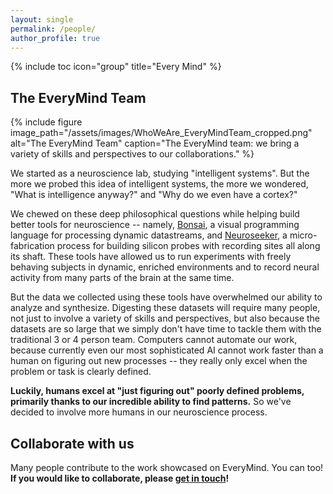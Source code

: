 ```yaml
---
layout: single
permalink: /people/
author_profile: true
---
```

{% include toc icon="group" title="Every Mind" %}

## The EveryMind Team

{% include figure image_path="/assets/images/WhoWeAre_EveryMindTeam_cropped.png" alt="The EveryMind Team" caption="The EveryMind team: we bring a variety of skills and perspectives to our collaborations." %}

We started as a neuroscience lab, studying "intelligent systems". But the more we probed this idea of intelligent systems, the more we wondered, "What is intelligence anyway?" and "Why do we even have a cortex?"

We chewed on these deep philosophical questions while helping build better tools for neuroscience -- namely, [Bonsai](https://bitbucket.org/horizongir/bonsai), a visual programming language for processing dynamic datastreams, and [Neuroseeker](http://neuroseeker.eu/), a micro-fabrication process for building silicon probes with recording sites all along its shaft. These tools have allowed us to run experiments with freely behaving subjects in dynamic, enriched environments and to record neural activity from many parts of the brain at the same time. 

But the data we collected using these tools have overwhelmed our ability to analyze and synthesize. Digesting these datasets will require many people, not just to involve a variety of skills and perspectives, but also because the datasets are so large that we simply don't have time to tackle them with the traditional 3 or 4 person team. Computers cannot automate our work, because currently even our most sophisticated AI cannot work faster than a human on figuring out new processes -- they really only excel when the problem or task is clearly defined. 

**Luckily, humans excel at "just figuring out" poorly defined problems, primarily thanks to our incredible ability to find patterns.** So we've decided to involve more humans in our neuroscience process. 

## Collaborate with us

Many people contribute to the work showcased on EveryMind. You can too! **If you would like to collaborate, please [get in touch](mailto:everymindonline@protonmail.com)!**
